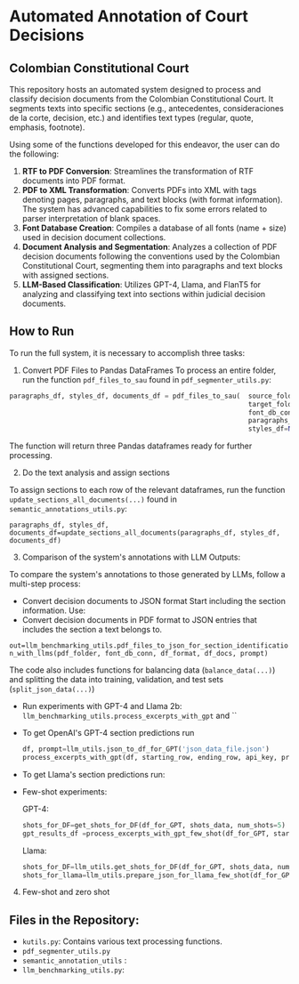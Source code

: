 # Automated Annotation of Court Decisions
## Colombian Constitutional Court

This repository hosts an automated system designed to process and classify decision documents from the Colombian Constitutional Court. It segments texts into specific sections (e.g., antecedentes, consideraciones de la corte, decision, etc.) and identifies text types (regular, quote, emphasis, footnote).

Using some of the functions developed for this endeavor, the user can do the following:


1) **RTF to PDF Conversion**: Streamlines the transformation of RTF documents into PDF format.
2) **PDF to XML Transformation**: Converts PDFs into XML with tags denoting pages, paragraphs, and text blocks (with format information). The system has advanced capabilities to fix some errors related to parser interpretation of blank spaces.
3) **Font Database Creation**: Compiles a database of all fonts (name + size) used in decision document collections.
4) **Document Analysis and Segmentation**: Analyzes a collection of PDF decision documents following the conventions used by the Colombian Constitutional Court, segmenting them into paragraphs and text blocks with assigned sections.
5) **LLM-Based Classification**: Utilizes GPT-4, Llama, and FlanT5 for analyzing and classifying text into sections within judicial decision documents.

## How to Run

To run the full system, it is necessary to accomplish three tasks:

1) Convert PDF Files to Pandas DataFrames
   To process an entire folder, run the function `pdf_files_to_sau` found in `pdf_segmenter_utils.py`:

```python
paragraphs_df, styles_df, documents_df = pdf_files_to_sau(  source_folder,
                                                            target_folder,
                                                            font_db_conn,
                                                            paragraphs_df=None,
                                                            styles_df=None)
```

The function will return three Pandas dataframes ready for further processing.

2) Do the text analysis and assign sections

To assign sections to each row of the relevant dataframes, run the function `update_sections_all_documents(...)` found in `semantic_annotations_utils.py`:

`paragraphs_df, styles_df, documents_df=update_sections_all_documents(paragraphs_df, styles_df, documents_df)`

3) Comparison of the system's annotations with LLM Outputs:

To compare the system's annotations to those generated by LLMs, follow a multi-step process:

- Convert decision documents to JSON format Start including the section information. Use:
- Convert decision documents in PDF format to JSON entries that includes the section a text belongs to.

`out=llm_benchmarking_utils.pdf_files_to_json_for_section_identification_with_llms(pdf_folder, font_db_conn, df_format, df_docs, prompt)`

The code also includes functions for balancing data (`balance_data(...)`) and splitting the data into training, validation, and test sets (`split_json_data(...)`)

- Run experiments with GPT-4 and Llama 2b: `llm_benchmarking_utils.process_excerpts_with_gpt` and ``

- To get OpenAI's GPT-4 section predictions run
  ```python
  df, prompt=llm_utils.json_to_df_for_GPT('json_data_file.json')
  process_excerpts_with_gpt(df, starting_row, ending_row, api_key, prompt)
  ```

- To get Llama's section predictions run:
  
- Few-shot experiments:
   
  GPT-4:
  
  ```python
  shots_for_DF=get_shots_for_DF(df_for_GPT, shots_data, num_shots=5)
  gpt_results_df =process_excerpts_with_gpt_few_shot(df_for_GPT, starting_row, ending_row, api_key, prompt, shots_for_DF)
  ```
  

  Llama:
  ```python
  shots_for_DF=llm_utils.get_shots_for_DF(df_for_GPT, shots_data, num_shots=5)
  shots_for_llama=llm_utils.prepare_json_for_llama_few_shot(df_for_GPT, starting_row, ending_row, prompt, shots_for_DF)
  ```

4) Few-shot and zero shot

## Files in the Repository:
- `kutils.py`:  Contains various text processing functions.
- `pdf_segmenter_utils.py`
- `semantic_annotation_utils` : 
- `llm_benchmarking_utils.py`: 
